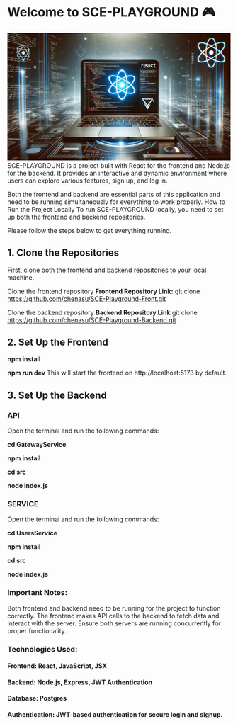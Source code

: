 # **Welcome to SCE-PLAYGROUND 🎮**

![My Image](public/PNG.webp)
SCE-PLAYGROUND is a  project built with React for the frontend and Node.js for the backend. It provides an interactive and dynamic environment where users can explore various features, sign up, and log in. 

Both the frontend and backend are essential parts of this application and need to be running simultaneously for everything to work properly.
How to Run the Project Locally
To run SCE-PLAYGROUND locally, you need to set up both the frontend and backend repositories.

Please follow the steps below to get everything running.
## **1. Clone the Repositories**
First, clone both the frontend and backend repositories to your local machine.

Clone the frontend repository
**Frontend Repository Link:**
git clone https://github.com/chenasu/SCE-Playground-Front.git

Clone the backend repository
**Backend Repository Link**
git clone https://github.com/chenasu/SCE-Playground-Backend.git
## **2. Set Up the Frontend**
**npm install**

**npm run dev**
This will start the frontend on http://localhost:5173 by default.
## **3. Set Up the Backend**
### API 

Open the terminal and run the following commands:

**cd GatewayService** 

**npm install**

**cd src**

**node index.js**

### SERVICE 
Open the terminal and run the following commands:

**cd UsersService**

**npm install**

**cd src**

**node index.js**

### **Important Notes:**

Both frontend and backend need to be running for the project to function correctly.
The frontend makes API calls to the backend to fetch data and interact with the server.
Ensure both servers are running concurrently for proper functionality.

### **Technologies Used:**

#### **Frontend**: React, JavaScript, JSX

#### **Backend**: Node.js, Express, JWT Authentication

#### **Database**: Postgres

#### **Authentication**: JWT-based authentication for secure login and signup.




